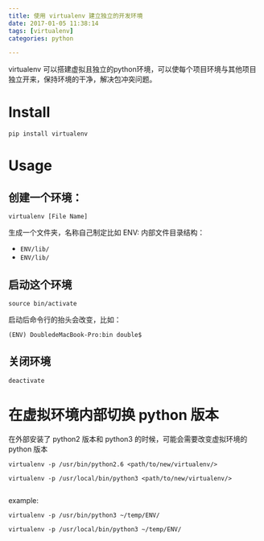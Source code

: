 ```yaml
---
title: 使用 virtualenv 建立独立的开发环境
date: 2017-01-05 11:38:14
tags: [virtualenv]
categories: python

---
```



 virtualenv 可以搭建虚拟且独立的python环境，可以使每个项目环境与其他项目独立开来，保持环境的干净，解决包冲突问题。

 # Install

 ```
 pip install virtualenv
 ```

# Usage

## 创建一个环境：

<!--more-->

```
virtualenv [File Name]
```

生成一个文件夹，名称自己制定比如 ENV: 内部文件目录结构：

- `ENV/lib/`
- `ENV/lib/`


## 启动这个环境

```
source bin/activate
```

启动后命令行的抬头会改变，比如：
```
(ENV) DoubledeMacBook-Pro:bin double$
```

## 关闭环境

```
deactivate
```

# 在虚拟环境内部切换 python 版本

在外部安装了 python2 版本和 python3 的时候，可能会需要改变虚拟环境的 python 版本

```
virtualenv -p /usr/bin/python2.6 <path/to/new/virtualenv/>

virtualenv -p /usr/local/bin/python3 <path/to/new/virtualenv/>


```

example:

```
virtualenv -p /usr/bin/python3 ~/temp/ENV/

virtualenv -p /usr/local/bin/python3 ~/temp/ENV/
```